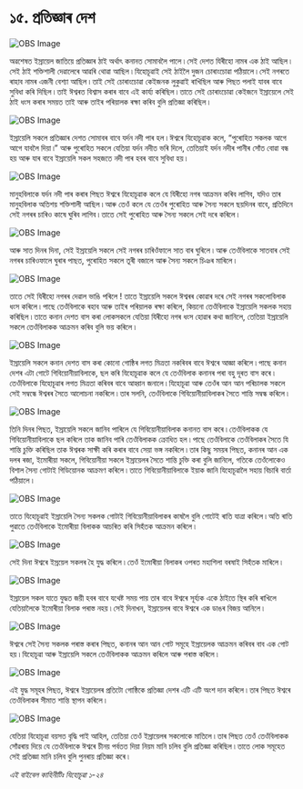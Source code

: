 # ১৫. প্ৰতিজ্ঞাৰ দেশ

![OBS Image](https://cdn.door43.org/obs/jpg/360px/obs-en-15-01.jpg)

অৱশেষত ইস্ৰায়েল জাতিয়ে প্ৰতিজ্ঞাৰ ঠাই অৰ্থাৎ কনানত সোমাবলৈ পালে ৷ সেই দেশত যিৰীহো নামৰ এক ঠাই আছিল ৷ সেই ঠাই শক্তিশালী দেৱালেৰে আৱৰি থোৱা আছিল ৷ যিহোচূৱাই সেই ঠাইলৈ দুজন চোৰাংচোৱা পঠিয়ালে ৷ সেই নগৰতে ৰাহাব নামৰ এজনী বেশ্যা আছিল ৷ তাই সেই চোৰাংচোৱা কেইজনক লুকুৱাই ৰাখিছিল আৰু পিছত পলাই যাবৰ বাবে সুবিধা কৰি দিছিল ৷ তাই ঈশ্বৰত বিশ্বাস কৰাৰ বাবে এই কাৰ্য্য কৰিছিল ৷ তাতে সেই চোৰাংচোৱা কেইজনে ইস্ৰায়েলে সেই ঠাই ধংস কৰাৰ সময়ত তাই আৰু তাইৰ পৰিয়ালক ৰক্ষা কৰিব বুলি প্ৰতিজ্ঞা কৰিছিল ৷

![OBS Image](https://cdn.door43.org/obs/jpg/360px/obs-en-15-02.jpg)

ইস্ৰায়েলি সকলে প্ৰতিজ্ঞাৰ দেশত সোমাবৰ বাবে যৰ্দন নদী পাৰ হল ৷ ঈশ্বৰে যিহোচূৱাক কলে, “পুৰোহিত সকলক আগে আগে যাবলৈ দিয়া ৷” আৰু পুৰোহিত সকলে যেতিয়া যৰ্দন নদীত ভৰি দিলে, তেতিয়াই যৰ্দন নদীৰ পানীৰ সোঁত বোৱা বন্ধ হয় আৰু যাৰ বাবে ইস্ৰায়েলি সকল সহজতে নদী পাৰ হবৰ বাবে সুবিধা হয় ৷

![OBS Image](https://cdn.door43.org/obs/jpg/360px/obs-en-15-03.jpg)

মানুহবিলাকে যৰ্দন নদী পাৰ কৰাৰ পিছত ঈশ্বৰে যিহোচূৱাক কলে যে যিৰীহো নগৰ আক্ৰমন কৰিব লাগিব, যদিও তাৰ মানুহবিলাক অতিশয় শক্তিশালী আছিল ৷ আৰু তেওঁ কলে যে তেওঁৰ পুৰোহিত আৰু সৈন্য সকলে ছয়দিনৰ বাবে, প্ৰতিদিনে সেই নগৰৰ চাৰিও কাষে ঘুৰিব লাগিব ৷ তাতে সেই পুৰোহিত আৰু সৈন্য সকলে সেই দৰে কৰিলে ৷

![OBS Image](https://cdn.door43.org/obs/jpg/360px/obs-en-15-04.jpg)

আৰু সাত দিনৰ দিনা, সেই ইস্ৰায়েলি সকলে সেই নগৰৰ চাৰিওঁফালে সাত বাৰ ঘুৰিলে ৷ আৰু তেওঁবিলাকে সাতবাৰ সেই নগৰৰ চাৰিওফালে ঘুৰাৰ পাছত, পুৰোহিত সকলে তূৰী বজালে আৰু সৈন্য সকলে চিঞৰ মাৰিলে ৷

![OBS Image](https://cdn.door43.org/obs/jpg/360px/obs-en-15-05.jpg)

তাতে সেই যিৰীহো নগৰৰ দেৱাল ভাঙি পৰিলে ! তাতে ইস্ৰায়েলি সকলে ঈশ্বৰৰ কোৱাৰ দৰে সেই নগৰৰ সকলোবিলাক ধংস কৰিলে ৷ পাছে তেওঁবিলাকে ৰহাব আৰু তাইৰ পৰিয়ালক ৰক্ষা কৰিলে, কিয়নো তেওঁবিলাকে ইস্ৰায়েলি সকলক সহায় কৰিছিল ৷ তাতে কনান দেশত বাস কৰা লোকসকলে যেতিয়া যিৰীহো নগৰ ধংস হোৱাৰ কথা জানিলে, তেতিয়া ইস্ৰায়েলি সকলে তেওঁবিলাকক আক্ৰমন কৰিব বুলি ভয় কৰিলে ৷

![OBS Image](https://cdn.door43.org/obs/jpg/360px/obs-en-15-06.jpg)

ইস্ৰায়েলি সকলে কনান দেশত বাস কৰা কোনো গোষ্ঠিৰ লগত মিত্ৰতা নকৰিবৰ বাবে ঈশ্বৰে আজ্ঞা কৰিলে ৷ পাছে কনান দেশৰ এটা গোটে গিবিয়োনীয়াবিলাকে, ছল কৰি যিহোচূৱাক কলে যে তেওঁবিলাক কনানৰ পৰা বহু দূৰত বাস কৰে ৷ তেওঁবিলাকে যিহোচূৱাৰ লগত মিত্ৰতা কৰিবৰ বাবে আহ্বান জনালে ৷ যিহোচূৱা আৰু তেওঁৰ আন আন পৰিচালক সকলে সেই সম্বন্ধে ঈশ্বৰৰ সৈতে আলোচনা নকৰিলে ৷ তাৰ সলনি, তেওঁবিলাকে গিবিয়োনীয়াবিলাকৰ সৈতে শান্তি সম্বন্ধ কৰিলে ৷

![OBS Image](https://cdn.door43.org/obs/jpg/360px/obs-en-15-07.jpg)

তিনি দিনৰ পিছত, ইস্ৰায়েলি সকলে জানিব পাৰিলে যে গিবিয়োনীয়াবিলাক কনানত বাস কৰে ৷ তেওঁবিলাকক যে গিবিয়োনীয়াবিলাকে ছল কৰিলে তাক জানিব পাৰি তেওঁবিলাকক ক্ৰোধিত হল ৷ পাছে তেওঁবিলাকে তেওঁবিলাকৰ সৈতে যি শান্তি চুক্তি কৰিছিল তাক ঈশ্বৰক সাক্ষী কৰি কৰাৰ বাবে সেয়া ভঙ্গ নকৰিলে ৷ তাৰ কিছু সময়ৰ পিছত, কনানৰ আন এক দলৰ ৰজা, ইমোৰীয়া সকলে, গিবিয়োনীয়া সকলে ইস্ৰায়েলৰ সৈতে শান্তি চুক্তি কৰা বুলি জানিলে, গতিকে তেওঁলোকেও বিশাল সৈন্য গোটাই গিডিয়োনক আক্ৰমণ কৰিলে ৷ তাতে গিবিয়োনীয়াবিলাকে ইয়াক জানি যিহোচূৱালৈ সহায় বিচাৰি বাৰ্তা পঠিয়ালে ৷

![OBS Image](https://cdn.door43.org/obs/jpg/360px/obs-en-15-08.jpg)

তাতে যিহোচূৱাই ইস্ৰায়েলি সৈন্য সকলক গোটাই গিবিয়োনীয়াবিলাকৰ কাষলৈ বুলি গোটেই ৰাতি যাত্ৰা কৰিলে ৷ অতি ৰাতি পুৱাতে তেওঁবিলাকে ইমোৰীয়া বিলাকক আচৰিত কৰি সিহঁতক আক্ৰমন কৰিলে ৷

![OBS Image](https://cdn.door43.org/obs/jpg/360px/obs-en-15-09.jpg)

সেই দিনা ঈশ্বৰে ইস্ৰয়েল সকলৰ হৈ যুদ্ধ কৰিলে ৷ তেওঁ ইমোৰীয়া বিলাকৰ ওপৰত মহাশিলা বৰষাই সিহঁতক মাৰিলে ৷

![OBS Image](https://cdn.door43.org/obs/jpg/360px/obs-en-15-10.jpg)

ইস্ৰায়েল সকল যাতে যুদ্ধত জয়ী হবৰ বাবে যথেষ্ট সময় পায় তাৰ বাবে ঈশ্বৰে সূৰ্য্যক একে ঠাইতে স্থিৰ কৰি ৰাখিলে যেতিয়ালৈকে ইমোৰীয়া বিলাক পৰাস্ত নহয় ৷ সেই দিনাখন, ইস্ৰায়েলৰ বাবে ঈশ্বৰে এক ডাঙৰ বিজয় আনিলে ৷

![OBS Image](https://cdn.door43.org/obs/jpg/360px/obs-en-15-11.jpg)

ঈশ্বৰে সেই সৈন্য সকলক পৰাস্ত কৰাৰ পিছত, কনানৰ আন আন গোট সমূহে ইস্ৰায়েলক আক্ৰমন কৰিবৰ বাব এক গোট হয় ৷ যিহোচূৱা আৰু ইস্ৰায়েলি সকলে তেওঁবিলাকক আক্ৰমন কৰিলে আৰু পৰাস্ত কৰিলে ৷

![OBS Image](https://cdn.door43.org/obs/jpg/360px/obs-en-15-12.jpg)

এই যুদ্ধ সমূহৰ পিছত, ঈশ্বৰে ইস্ৰায়েলৰ প্ৰতিটো গোষ্ঠিকে প্ৰতিজ্ঞা দেশৰ এটি এটি অংশ দান কৰিলে ৷ তাৰ পিছত ঈশ্বৰে তেওঁবিলাকৰ সীমাত শান্তি স্থাপন কৰিলে ৷

![OBS Image](https://cdn.door43.org/obs/jpg/360px/obs-en-15-13.jpg)

যেতিয়া যিহোচূৱা বয়সত বৃদ্ধি পাই আহিল, তেতিয়া তেওঁ ইস্ৰায়েলৰ সকলোকে মাতিলে ৷ তাৰ পিছত তেওঁ তেওঁবিলাকক সোঁৱৰায় দিয়ে যে তেওঁবিলাকে ঈশ্বৰে চীনয় পৰ্বতত দিয়া নিয়ম মানি চলিব বুলি প্ৰতিজ্ঞা কৰিছিল ৷ তাতে লোক সমূহেত সেই প্ৰতিজ্ঞা মানি চলিব বুলি পুনৰায় প্ৰতিজ্ঞা কৰে ৷

_এই বাইবেল কাহিনীটিঃ যিহোচূৱা ১-২৪_
